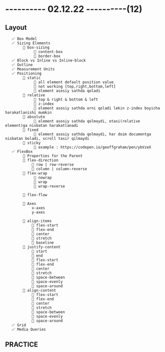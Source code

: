 # ---------- 02.12.22 ----------(12)

## Layout

       ✅ Box Model
       ✅ Sizing Elements
            🔷 box-sizing
                 🎁 content-box
                 🎁 border-box
       ✅ Block vs Inline vs Inline-block
       ✅ Outline
       ✅ Measurement Units
       ✅ Positioning
            🔷 static
                 🎁 all element default position value
                 🎁 not working [top,right,bottom,left]
                 🎁 element asosiy sathda qoladi
            🔷 relative
                 🎁 top & right & bottom & left
                 🎁 z-index
                 🎁 element asosiy sathda orni qoladi lekin z-index boyicha harakatlanishi mumkin
            🔷 absolute
                 🎁 element asosiy sathda qolmaydi, otasi(relative element)ga nisbatan harakatlanadi
            🔷 fixed
                 🎁 element asosiy sathda qolmaydi, har doim documentga nisbatan boladi, scroll tasir qilmaydi
            🔷 sticky
                 🎁 example : https://codepen.io/geoffgraham/pen/ybVzeX
       ✅ FlexBox
            🔷 Properties for the Parent
            🔷 flex-direction
                🎁 row | row-reverse
                🎁 column | column-reverse
            🔷 flex-wrap
                 🎁 nowrap
                 🎁 wrap
                 🎁 wrap-reverse

            🔷 flex-flow

            🔷 Axes
                x-axes
                y-axes

            🔷 align-items
                🎁 flex-start
                🎁 flex-end
                🎁 center
                🎁 stretch
                🎁 baseline
            🔷 justify-content
                🎁 start
                🎁 end
                🎁 flex-start
                🎁 flex-end
                🎁 center
                🎁 stretch
                🎁 space-between
                🎁 space-evenly
                🎁 space-around
            🔷 align-content
                🎁 flex-start
                🎁 flex-end
                🎁 center
                🎁 stretch
                🎁 space-between
                🎁 space-evenly
                🎁 space-around
       ✅ Grid
       ✅ Media Queries

## PRACTICE
